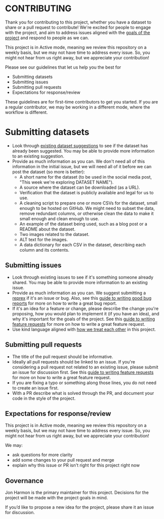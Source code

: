 # CONTRIBUTING

Thank you for contributing to this project, whether you have a dataset to share or a pull request to contribute! 
We're excited for people to engage with the project, and aim to address issues aligned with the [goals of the project](README.md#goals) and respond to people as we can. 

This project is in Active mode, meaning we review this repository on a weekly basis, but we may not have time to address every issue. 
So, you might not hear from us right away, but we appreciate your contribution! 

Please see our guidelines that let us help you the best for 

- Submitting datasets
- Submitting issues
- Submitting pull requests
- Expectations for response/review

These guidelines are for first-time contributors to get you started. 
If you are a regular contributor, we may be working in a different mode, where the workflow is different. 

# Submitting datasets

- Look through [existing dataset suggestions](https://github.com/rfordatascience/tidytuesday/issues?q=is%3Aopen+is%3Aissue+label%3Adataset) to see if the dataset has already been suggested. You may be able to provide more information to an existing suggestion.
- Provide as much information as you can. We don't need all of this information in the initial issue, but we will need all of it before we can post the dataset (so more is better):
  - A short name for the dataset (to be used in the social media post, "This week we're exploring DATASET NAME").
  - A source where the dataset can be downloaded (as a URL).
  - Verification that the dataset is publicly available and legal for us to use.
  - A cleaning script to prepare one or more CSVs for the dataset, small enough to be hosted on GitHub. We might need to subset the data, remove redundant columns, or otherwise clean the data to make it small enough and clean enough to use.
  - An example of the dataset being used, such as a blog post or a README about the dataset.
  - Two images related to the dataset.
  - ALT text for the images.
  - A data dictionary for each CSV in the dataset, describing each column and its contents.

## Submitting issues

- Look through existing issues to see if it's something someone already shared. You may be able to provide more information to an existing issue.
- Provide as much information as you can. We suggest submitting a [reprex]() if it's an issue or bug. Also, see this [guide to writing good bug reports](https://github.com/rstudio/rstudio/wiki/Writing-Good-Bug-Reports) for more on how to write a great bug report.
- If it's an idea for a feature or change, please describe the change you're proposing, how you would plan to implement it (if you have an idea), and why it's important for the goals of the project. See this [guide to writing feature requests](https://github.com/rstudio/rstudio/wiki/Writing-Good-Feature-Requests) for more on how to write a great feature request.
- Use kind language aligned with [how we treat each other](CODE_OF_CONDUCT.md) in this project.

## Submitting pull requests

- The title of the pull request should be informative.
- Ideally all pull requests should be linked to an issue. If you're considering a pull request not related to an existing issue, please submit an issue for discussion first. See this [guide to writing feature requests](https://github.com/rstudio/rstudio/wiki/Writing-Good-Feature-Requests) for more on how to write a great feature request.
- If you are fixing a typo or something along those lines, you do not need to create an issue first.
- With a PR describe what is solved through the PR, and document your code in the style of the project. 


## Expectations for response/review

This project is in Active mode, meaning we review this repository on a weekly basis, but we may not have time to address every issue. 
So, you might not hear from us right away, but we appreciate your contribution! 

We may:

- ask questions for more clarity
- add some changes to your pull request and merge
- explain why this issue or PR isn't right for this project right now

## Governance

Jon Harmon is the primary maintainer for this project. Decisions for the project will be made with the project goals in mind.

If you’d like to propose a new idea for the project, please share it an issue for discussion.
